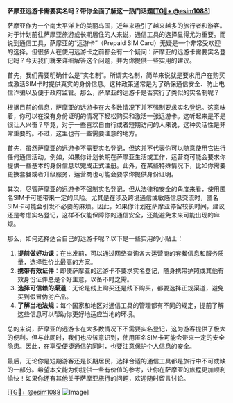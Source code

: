 **萨摩亚远游卡需要实名吗？带你全面了解这一热门话题[[TG💪+ @esim1088](https://t.me/s/esim1088)]**

萨摩亚作为一个南太平洋上的美丽岛国，近年来吸引了越来越多的旅行者和游客。对于计划前往萨摩亚旅游或长期居住的人来说，通信工具的选择显得尤为重要。而说到通信工具，萨摩亚的“远游卡”（Prepaid SIM Card）无疑是一个非常受欢迎的选择。但很多人在使用远游卡之前都会有一个疑问：萨摩亚的远游卡需要实名登记吗？今天我们就来详细解答这个问题，并为你提供一些实用的建议。

首先，我们需要明确什么是“实名制”。所谓实名制，简单来说就是要求用户在购买或激活SIM卡时提供真实的身份信息。这种政策通常是为了确保通信安全、防止电信诈骗以及便于政府监管。那么，萨摩亚的远游卡是否实行了类似的实名制呢？

根据目前的信息，萨摩亚的远游卡在大多数情况下并不强制要求实名登记。这意味着，你可以在没有身份证明的情况下轻松购买和激活一张远游卡。这听起来是不是很让人兴奋？毕竟，对于一些喜欢自由行或者短期访问的人来说，这种灵活性是非常重要的。不过，这里也有一些需要注意的地方。

首先，虽然萨摩亚的远游卡不需要实名登记，但这并不代表你可以随意使用它进行任何通信活动。例如，如果你计划长期在萨摩亚生活或工作，运营商可能会要求你提供一些基本的身份信息以完成正式注册。此外，在某些特殊情况下，比如你需要更换套餐或者升级服务，运营商也可能会要求你提供身份证明。

其次，尽管萨摩亚的远游卡不强制实名登记，但从法律和安全的角度来看，使用匿名SIM卡可能带来一定的风险。尤其是在涉及跨境通信或敏感信息交流时，匿名SIM卡可能会引发不必要的麻烦。因此，如果你计划在萨摩亚停留较长时间，建议还是考虑实名登记，这样不仅能保障你的通信安全，还能避免未来可能出现的麻烦。

那么，如何选择适合自己的远游卡呢？以下是一些实用的小贴士：

1. **提前做好功课**：在出发前，可以通过网络查询各大运营商的套餐信息和服务质量，选择性价比最高的方案。
2. **携带有效证件**：即使萨摩亚的远游卡不要求实名登记，随身携带护照或其他有效身份证件总是个好主意，以备不时之需。
3. **选择可信赖的渠道**：无论是线上购买还是线下购买，都要选择正规渠道，避免买到假冒伪劣产品。
4. **了解当地法规**：每个国家和地区对通信工具的管理都有不同的规定，提前了解这些信息可以帮助你更好地适应当地的环境。

总的来说，萨摩亚的远游卡在大多数情况下不需要实名登记，这为游客提供了极大的便利。但与此同时，我们也应该意识到，使用匿名SIM卡可能会带来一定的安全隐患。因此，在享受便捷通信的同时，也要注意保护个人信息的安全。

最后，无论你是短期游客还是长期居民，选择合适的通信工具都是旅行中不可或缺的一部分。希望本文能为你提供一些有价值的参考，让你在萨摩亚的旅程更加顺利愉快！如果你还有其他关于萨摩亚旅行的问题，欢迎随时留言讨论。

[[TG💪+ @esim1088](https://t.me/s/esim1088) ![Image](https://i.postimg.cc/4NQfJmqS/Snipaste-2025-05-13-00-14-12.png)]